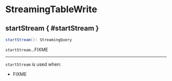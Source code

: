 # StreamingTableWrite

## startStream { #startStream }

```scala
startStream(): StreamingQuery
```

`startStream`...FIXME

---

`startStream` is used when:

* FIXME
